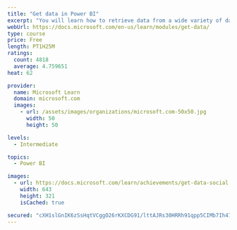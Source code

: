 ```yaml
---
title: "Get data in Power BI"
excerpt: "You will learn how to retrieve data from a wide variety of data sources, including Microsoft Excel, relational databases, and NoSQL data stores. You will also learn how to improve performance while retrieving data."
webUrl: https://docs.microsoft.com/en-us/learn/modules/get-data/
type: course
price: Free
length: PT1H25M
ratings:
  count: 4818
  average: 4.759651
heat: 62

provider:
  name: Microsoft Learn
  domain: microsoft.com
  images:
    - url: /assets/images/organizations/microsoft.com-50x50.jpg
      width: 50
      height: 50

levels:
  - Intermediate

topics:
  - Power BI

images:
  - url: https://docs.microsoft.com/learn/achievements/get-data-social.png
    width: 643
    height: 321
    isCached: true

secured: "cXH1slGnIK6zSsHqtVCggO26rKXCDG91/lttAJRs30HRRh91qpp5CIMb7Ih47xT5Pcub6aCuln/mQQrL7P55YIDgDFJuNEMvlnJYpLurNYwzaeqWgchFKXz2sZSmd96/sbhgM76147p/43eTPe+UTNr0EApv3j8uZK0JxXRJ3DMZX8fnOlGGmR6Ph28+cgq/tSxHSE3Bp7gyyCt+z+qOX2Eg3zLNZ4oYE8w9i6sUDXQThyUGaxtWcneqRRZFSkaWgfTdaRbKZOmz6Aclrlv31gRKI9pxNvDzD1roWCAa/MsLVSKl0lbONqU31rD04HLp29qqNjaUYQiEahTIsWHVWTq6Bt+uJ0x/PSqz50ZrLFcXocHipuJox8xR0cog3MkaG0U49dHFztcAQu306tLvPTDbTiB4rjTTorep0YJth18=;WL9OtBKrpP8oLTZEPJKd5w=="
---
```


